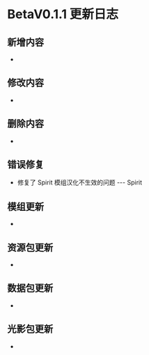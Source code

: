 # BetaV0.1.1 更新日志

## 新增内容

- 


## 修改内容

- 


## 删除内容

- 


## 错误修复

- 修复了 Spirit 模组汉化不生效的问题 --- Spirit

## 模组更新

- 

## 资源包更新

- 

## 数据包更新

- 

## 光影包更新

- 

